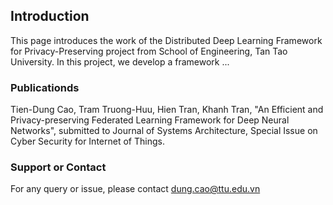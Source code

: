 ## Introduction

This page introduces the work of the Distributed Deep Learning Framework for Privacy-Preserving project from School of Engineering, Tan Tao University. In this project, we develop a framework ...


### Publicationds

Tien-Dung Cao, Tram Truong-Huu, Hien Tran, Khanh Tran, "An Efficient and Privacy-preserving Federated Learning Framework for Deep Neural Networks", submitted to Journal of Systems Architecture, Special Issue on Cyber Security for Internet of Things.

### Support or Contact

For any query or issue, please contact dung.cao@ttu.edu.vn
